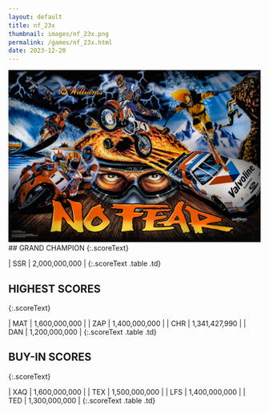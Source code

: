 ```yaml
---
layout: default
title: nf_23x
thumbnail: images/nf_23x.png
permalink: /games/nf_23x.html
date: 2023-12-20
---
```


<img src="../images/nf_23x.png" class="gameThumbnail img-fluid mx-auto align-middle">
## GRAND CHAMPION
{:.scoreText}

| SSR | 2,000,000,000 | 
{:.scoreText .table .td}

## HIGHEST SCORES
{:.scoreText}

| MAT | 1,600,000,000 | 
| ZAP | 1,400,000,000 | 
| CHR | 1,341,427,990 | 
| DAN | 1,200,000,000 | 
{:.scoreText .table .td}

## BUY-IN SCORES
{:.scoreText}

| XAQ | 1,600,000,000 | 
| TEX | 1,500,000,000 | 
| LFS | 1,400,000,000 | 
| TED | 1,300,000,000 | 
{:.scoreText .table .td}

